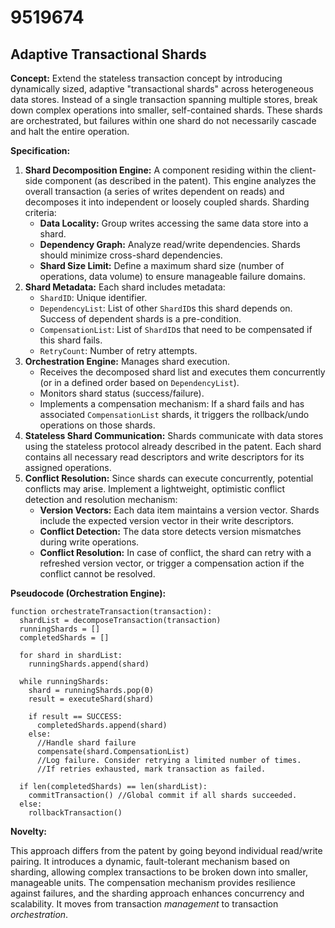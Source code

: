 # 9519674

## Adaptive Transactional Shards

**Concept:** Extend the stateless transaction concept by introducing dynamically sized, adaptive "transactional shards" across heterogeneous data stores. Instead of a single transaction spanning multiple stores, break down complex operations into smaller, self-contained shards. These shards are orchestrated, but failures within one shard do not necessarily cascade and halt the entire operation.

**Specification:**

1.  **Shard Decomposition Engine:** A component residing within the client-side component (as described in the patent). This engine analyzes the overall transaction (a series of writes dependent on reads) and decomposes it into independent or loosely coupled shards. Sharding criteria:
    *   **Data Locality:** Group writes accessing the same data store into a shard.
    *   **Dependency Graph:** Analyze read/write dependencies. Shards should minimize cross-shard dependencies.
    *   **Shard Size Limit:** Define a maximum shard size (number of operations, data volume) to ensure manageable failure domains.
2.  **Shard Metadata:** Each shard includes metadata:
    *   `ShardID`: Unique identifier.
    *   `DependencyList`: List of other `ShardID`s this shard depends on. Success of dependent shards is a pre-condition.
    *   `CompensationList`: List of `ShardID`s that need to be compensated if this shard fails.
    *   `RetryCount`: Number of retry attempts.
3.  **Orchestration Engine:**  Manages shard execution.
    *   Receives the decomposed shard list and executes them concurrently (or in a defined order based on `DependencyList`).
    *   Monitors shard status (success/failure).
    *   Implements a compensation mechanism: If a shard fails and has associated `CompensationList` shards, it triggers the rollback/undo operations on those shards.
4.  **Stateless Shard Communication:** Shards communicate with data stores using the stateless protocol already described in the patent. Each shard contains all necessary read descriptors and write descriptors for its assigned operations.
5.  **Conflict Resolution:** Since shards can execute concurrently, potential conflicts may arise. Implement a lightweight, optimistic conflict detection and resolution mechanism:
    *   **Version Vectors:** Each data item maintains a version vector. Shards include the expected version vector in their write descriptors.
    *   **Conflict Detection:** The data store detects version mismatches during write operations.
    *   **Conflict Resolution:**  In case of conflict, the shard can retry with a refreshed version vector, or trigger a compensation action if the conflict cannot be resolved.

**Pseudocode (Orchestration Engine):**

```
function orchestrateTransaction(transaction):
  shardList = decomposeTransaction(transaction)
  runningShards = []
  completedShards = []

  for shard in shardList:
    runningShards.append(shard)

  while runningShards:
    shard = runningShards.pop(0)
    result = executeShard(shard)

    if result == SUCCESS:
      completedShards.append(shard)
    else:
      //Handle shard failure
      compensate(shard.CompensationList)
      //Log failure. Consider retrying a limited number of times.
      //If retries exhausted, mark transaction as failed.

  if len(completedShards) == len(shardList):
    commitTransaction() //Global commit if all shards succeeded.
  else:
    rollbackTransaction()
```

**Novelty:**

This approach differs from the patent by going beyond individual read/write pairing. It introduces a dynamic, fault-tolerant mechanism based on sharding, allowing complex transactions to be broken down into smaller, manageable units. The compensation mechanism provides resilience against failures, and the sharding approach enhances concurrency and scalability. It moves from transaction *management* to transaction *orchestration*.